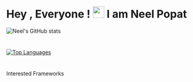 
# Hey , Everyone !  <img src="https://raw.githubusercontent.com/MartinHeinz/MartinHeinz/master/wave.gif" width="30px"> I am Neel Popat



![Neel's GitHub stats](https://github-readme-stats.vercel.app/api?username=neelpopat242&show_icons=true&theme=radical)

#
[![Top Languages](https://github-readme-stats.vercel.app/api/top-langs/?username=neelpopat242)](https://github.com/anuraghazra/github-readme-stats)

#
Interested Frameworks


#


